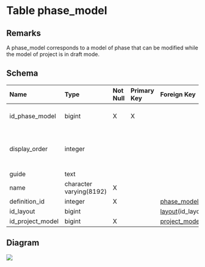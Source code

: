 # Table phase\_model #
## Remarks ##
A phase\_model corresponds to a model of phase that can be modified while the model of project is in draft mode.

## Schema ##
| **Name** | **Type** | **Not Null** | **Primary Key** | **Foreign Key** | **Remarks** |
|:---------|:---------|:-------------|:----------------|:----------------|:------------|
| id\_phase\_model | bigint   | X            | X               |                 | This is the primary key of the table. |
| display\_order | integer  |              |                 |                 | It corresponds to the order it will be displayed. |
| guide    | text     |              |                 |                 |             |
| name     | character varying(8192) | X            |                 |                 |             |
| definition\_id | integer  | X            |                 | [phase\_model\_definition](phase_model_definition.md)(id\_phase\_model\_definition) |             |
| id\_layout | bigint   |              |                 | [layout](layout.md)(id\_layout) |             |
| id\_project\_model | bigint   | X            |                 | [project\_model](project_model.md)(id\_project\_model) |             |

## Diagram ##
<img src='http://www.sigmah.org/svg_load.php?file=http://sigma-h.googlecode.com/svn/wiki/diagrams/phase_model.svg' />
